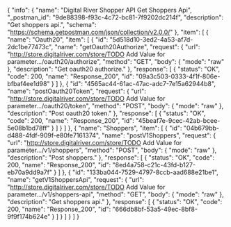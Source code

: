 {
  "info": {
    "name": "Digital River Shopper API Get Shoppers Api",
    "_postman_id": "9de88398-f93c-4c72-bc81-7f9202dc214f",
    "description": "Get shoppers api.",
    "schema": "https://schema.getpostman.com/json/collection/v2.0.0/"
  },
  "item": [
    {
      "name": "Oauth20",
      "item": [
        {
          "id": "5d518d10-3ed2-4a53-af7d-2dc1be77473c",
          "name": "getOauth20Authorize",
          "request": {
            "url": "http://store.digitalriver.com/store/TODO Add Value for parameter.../oauth20/authorize",
            "method": "GET",
            "body": {
              "mode": "raw"
            },
            "description": "Get oauth20 authorize."
          },
          "response": [
            {
              "status": "OK",
              "code": 200,
              "name": "Response_200",
              "id": "09a3c503-0333-4f1f-806e-bfbaf4ee1d98"
            }
          ]
        },
        {
          "id": "4565ac44-61ac-47ac-adc7-7e15a62944b8",
          "name": "postOauth20Token",
          "request": {
            "url": "http://store.digitalriver.com/store/TODO Add Value for parameter.../oauth20/token",
            "method": "POST",
            "body": {
              "mode": "raw"
            },
            "description": "Post oauth20 token."
          },
          "response": [
            {
              "status": "OK",
              "code": 200,
              "name": "Response_200",
              "id": "45beaf7e-9cec-42ab-bcee-5e08b1bd78ff"
            }
          ]
        }
      ]
    },
    {
      "name": "Shoppers",
      "item": [
        {
          "id": "04b679bb-d488-4fdf-909f-e80fe7161374",
          "name": "postV1Shoppers",
          "request": {
            "url": "http://store.digitalriver.com/store/TODO Add Value for parameter.../v1/shoppers",
            "method": "POST",
            "body": {
              "mode": "raw"
            },
            "description": "Post shoppers."
          },
          "response": [
            {
              "status": "OK",
              "code": 200,
              "name": "Response_200",
              "id": "8ed4a758-c21c-43fd-b127-eb70a9dd9a7f"
            }
          ]
        },
        {
          "id": "133ba044-7529-4797-8ccb-aad688e21be1",
          "name": "getV1ShoppersApi",
          "request": {
            "url": "http://store.digitalriver.com/store/TODO Add Value for parameter.../v1/shoppers-api",
            "method": "GET",
            "body": {
              "mode": "raw"
            },
            "description": "Get shoppers api."
          },
          "response": [
            {
              "status": "OK",
              "code": 200,
              "name": "Response_200",
              "id": "666db8bf-53a5-49ec-8bf8-9f9f174b624e"
            }
          ]
        }
      ]
    }
  ]
}
